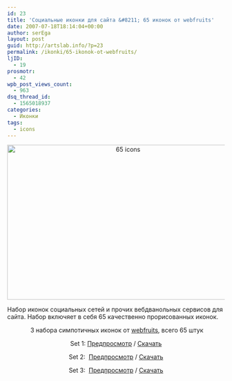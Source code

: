 ```yaml
---
id: 23
title: 'Социальные иконки для сайта &#8211; 65 иконок от webfruits'
date: 2007-07-18T18:14:04+00:00
author: serEga
layout: post
guid: http://artslab.info/?p=23
permalink: /ikonki/65-ikonok-ot-webfruits/
ljID:
  - 19
prosmotr:
  - 42
wpb_post_views_count:
  - 963
dsq_thread_id:
  - 1565018937
categories:
  - Иконки
tags:
  - icons
---
```

<p STYLE="text-align: center">
  <img STYLE="width: 544px; height: 359px" HEIGHT="359" WIDTH="544" BORDER="0" TITLE="65 icons" ALT="65 icons" SRC="http://img382.imageshack.us/img382/2267/iconsgg0.jpg" />
</p>

Набор иконок социальных сетей и прочих вебдванольных сервисов для сайта. Набор включяет в себя 65 качественно прорисованных иконок.

<p ALIGN="center">
   3 набора симпотичных иконок от <a TARGET="_blank" HREF="http://www.webfruits.it">webfruits</a>, всего 65 штук
</p>

<p ALIGN="center">
  Set 1: <a TITLE="set 1 preview" HREF="http://www.webfruits.it/dblog/template/standard/gfx/freebies/Coll1Set1Preview.jpg">Предпросмотр</a> / <a TITLE="download icons" TARGET="_blank" HREF="http://www.webfruits.it/dblog/articolo.asp?articolo=33">Скачать</a>
</p>

<p ALIGN="center">
  Set 2:  <a TITLE="set 2 preview" HREF="http://www.webfruits.it/dblog/template/standard/gfx/freebies/Coll1Set2Preview.jpg">Предпросмотр</a> / <a TITLE="download" TARGET="_blank" HREF="http://www.webfruits.it/dblog/articolo.asp?articolo=36">Скачать</a>
</p>

<p ALIGN="center">
  Set 3:  <a TITLE="set 3 preview" HREF="http://www.webfruits.it/dblog/template/standard/gfx/freebies/Coll1Set3Preview.jpg">Предпросмотр</a> / <a TITLE="download set 3" TARGET="_blank" HREF="http://www.webfruits.it/dblog/articolo.asp?articolo=43">Скачать</a>
</p>